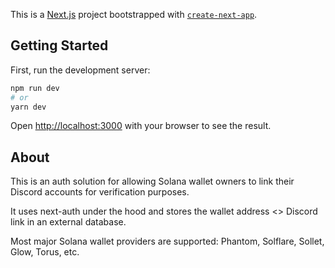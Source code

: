 This is a [Next.js](https://nextjs.org/) project bootstrapped with [`create-next-app`](https://github.com/vercel/next.js/tree/canary/packages/create-next-app).

## Getting Started

First, run the development server:

```bash
npm run dev
# or
yarn dev
```

Open [http://localhost:3000](http://localhost:3000) with your browser to see the result.

## About

This is an auth solution for allowing Solana wallet owners to link their Discord accounts for verification purposes.

It uses next-auth under the hood and stores the wallet address <> Discord link in an external database.

Most major Solana wallet providers are supported: Phantom, Solflare, Sollet, Glow, Torus, etc.
